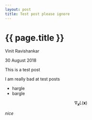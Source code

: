```yaml
---
layout: post
title: Test post please ignore
---
```


{{ page.title }}
================

<div id="meta" class="clearfix">
  <p class="author">Vinit Ravishankar</p>
  <p class="date">30 August 2018</p>
</div>

This is a test post

I am really bad at test posts
* hargle
* bargle

$$ \nabla_\boldsymbol{x} L(\boldsymbol{x}) $$

_nice_
